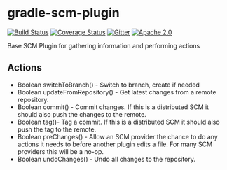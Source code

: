 gradle-scm-plugin
=================
[![Build Status](https://travis-ci.org/nebula-plugins/projects/gradle-scm-plugin.svg?branch=master)](https://travis-ci.org/nebula-plugins/projects/gradle-scm-plugin)
[![Coverage Status](https://coveralls.io/repos/nebula-plugins/projects/gradle-scm-plugin/badge.svg?branch=masterservice=github)](https://coveralls.io/github/nebula-plugins/projects/gradle-scm-plugin?branch=master)
[![Gitter](https://badges.gitter.im/Join%20Chat.svg)](https://gitter.im/nebula-plugins/projects/gradle-scm-plugin?utm_source=badgeutm_medium=badgeutm_campaign=pr-badge)
[![Apache 2.0](https://img.shields.io/github/license/nebula-plugins/projects/gradle-scm-plugin.svg)](http://www.apache.org/licenses/LICENSE-2.0)


Base SCM Plugin for gathering information and performing actions

Actions
-------

* Boolean switchToBranch() - Switch to branch, create if needed
* Boolean updateFromRepository() - Get latest changes from a remote repository.
* Boolean commit() - Commit changes. If this is a distributed SCM it should also push the changes to the remote.
* Boolean tag()- Tag a commit. If this is a distributed SCM it should also push the tag to the remote.
* Boolean preChanges() - Allow an SCM provider the chance to do any actions it needs to before another plugin edits a file. For many SCM providers this will be a no-op.
* Boolean undoChanges() - Undo all changes to the repository.

